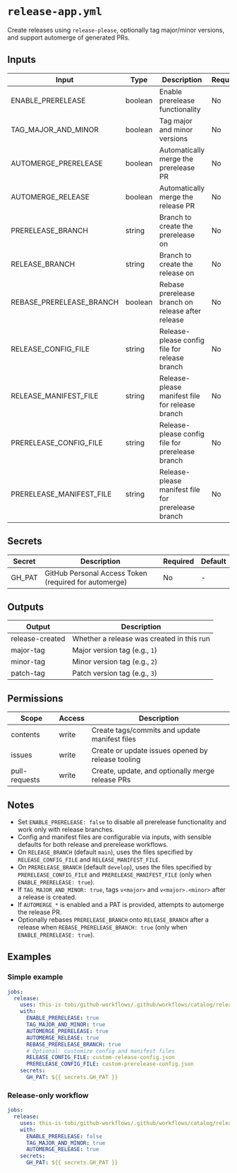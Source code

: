 # `release-app.yml`

Create releases using `release-please`, optionally tag major/minor versions, and support automerge of generated PRs.

## Inputs

| Input                    | Type    | Description                                        | Required | Default                          |
| ------------------------ | ------- | -------------------------------------------------- | -------- | -------------------------------- |
| ENABLE_PRERELEASE        | boolean | Enable prerelease functionality                    | No       | false                            |
| TAG_MAJOR_AND_MINOR      | boolean | Tag major and minor versions                       | No       | false                            |
| AUTOMERGE_PRERELEASE     | boolean | Automatically merge the prerelease PR              | No       | false                            |
| AUTOMERGE_RELEASE        | boolean | Automatically merge the release PR                 | No       | false                            |
| PRERELEASE_BRANCH        | string  | Branch to create the prerelease on                 | No       | develop                          |
| RELEASE_BRANCH           | string  | Branch to create the release on                    | No       | main                             |
| REBASE_PRERELEASE_BRANCH | boolean | Rebase prerelease branch on release after release  | No       | false                            |
| RELEASE_CONFIG_FILE      | string  | Release-please config file for release branch      | No       | release-please-config.json       |
| RELEASE_MANIFEST_FILE    | string  | Release-please manifest file for release branch    | No       | .release-please-manifest.json    |
| PRERELEASE_CONFIG_FILE   | string  | Release-please config file for prerelease branch   | No       | release-please-config-rc.json    |
| PRERELEASE_MANIFEST_FILE | string  | Release-please manifest file for prerelease branch | No       | .release-please-manifest-rc.json |

## Secrets

| Secret | Description                                           | Required | Default |
| ------ | ----------------------------------------------------- | -------- | ------- |
| GH_PAT | GitHub Personal Access Token (required for automerge) | No       | -       |

## Outputs

| Output          | Description                               |
| --------------- | ----------------------------------------- |
| release-created | Whether a release was created in this run |
| major-tag       | Major version tag (e.g., `1`)             |
| minor-tag       | Minor version tag (e.g., `2`)             |
| patch-tag       | Patch version tag (e.g., `3`)             |

## Permissions

| Scope         | Access | Description                                       |
| ------------- | ------ | ------------------------------------------------- |
| contents      | write  | Create tags/commits and update manifest files     |
| issues        | write  | Create or update issues opened by release tooling |
| pull-requests | write  | Create, update, and optionally merge release PRs  |

## Notes

- Set `ENABLE_PRERELEASE: false` to disable all prerelease functionality and work only with release branches.
- Config and manifest files are configurable via inputs, with sensible defaults for both release and prerelease workflows.
- On `RELEASE_BRANCH` (default `main`), uses the files specified by `RELEASE_CONFIG_FILE` and `RELEASE_MANIFEST_FILE`.
- On `PRERELEASE_BRANCH` (default `develop`), uses the files specified by `PRERELEASE_CONFIG_FILE` and `PRERELEASE_MANIFEST_FILE` (only when `ENABLE_PRERELEASE: true`).
- If `TAG_MAJOR_AND_MINOR: true`, tags `v<major>` and `v<major>.<minor>` after a release is created.
- If `AUTOMERGE_*` is enabled and a PAT is provided, attempts to automerge the release PR.
- Optionally rebases `PRERELEASE_BRANCH` onto `RELEASE_BRANCH` after a release when `REBASE_PRERELEASE_BRANCH: true` (only when `ENABLE_PRERELEASE: true`).

## Examples

### Simple example

```yaml
jobs:
  release:
    uses: this-is-tobi/github-workflows/.github/workflows/catalog/release-app.yml@main
    with:
      ENABLE_PRERELEASE: true
      TAG_MAJOR_AND_MINOR: true
      AUTOMERGE_PRERELEASE: true
      AUTOMERGE_RELEASE: true
      REBASE_PRERELEASE_BRANCH: true
      # Optional: customize config and manifest files
      RELEASE_CONFIG_FILE: custom-release-config.json
      PRERELEASE_CONFIG_FILE: custom-prerelease-config.json
    secrets:
      GH_PAT: ${{ secrets.GH_PAT }}
```

### Release-only workflow

```yaml
jobs:
  release:
    uses: this-is-tobi/github-workflows/.github/workflows/catalog/release-app.yml@main
    with:
      ENABLE_PRERELEASE: false
      TAG_MAJOR_AND_MINOR: true
      AUTOMERGE_RELEASE: true
    secrets:
      GH_PAT: ${{ secrets.GH_PAT }}
```
